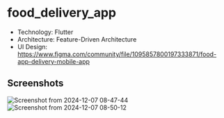 # food_delivery_app

- Technology: Flutter
- Architecture: Feature-Driven Architecture
- UI Design: https://www.figma.com/community/file/1095857800197333871/food-app-delivery-mobile-app

## Screenshots

![Screenshot from 2024-12-07 08-47-44](https://github.com/user-attachments/assets/17b85486-e659-498e-af67-39e65d8e54cb)
![Screenshot from 2024-12-07 08-50-12](https://github.com/user-attachments/assets/371e074f-5311-4a07-a2a0-5dcb2b5abc99)
